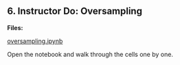## 6. Instructor Do: Oversampling

**Files:**

[oversampling.ipynb](Activities/03-Ins_Do_Oversampling/Solved/oversampling.ipynb)

Open the notebook and walk through the cells one by one. 

